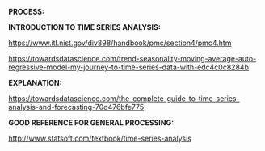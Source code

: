 **PROCESS:**



**INTRODUCTION TO TIME SERIES ANALYSIS:**

 https://www.itl.nist.gov/div898/handbook/pmc/section4/pmc4.htm 

 https://towardsdatascience.com/trend-seasonality-moving-average-auto-regressive-model-my-journey-to-time-series-data-with-edc4c0c8284b 



**EXPLANATION:**

 https://towardsdatascience.com/the-complete-guide-to-time-series-analysis-and-forecasting-70d476bfe775 



**GOOD REFERENCE FOR GENERAL PROCESSING:**

 http://www.statsoft.com/textbook/time-series-analysis 